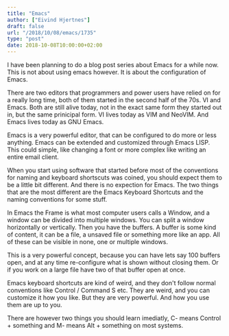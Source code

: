 ```yaml
---
title: "Emacs"
author: ["Eivind Hjertnes"]
draft: false
url: "/2018/10/08/emacs/1735"
type: "post"
date: 2018-10-08T10:00:00+02:00
---
```


I have been planning to do a blog post series about Emacs for a while
now. This is not about using emacs however. It is about the
configuration of Emacs.

There are two editors that programmers and power users have relied on
for a really long time, both of them started in the second half of the
70s. VI and Emacs. Both are still alive today, not in the exact same
form they started out in, but the same prinicipal form. VI lives today
as VIM and NeoVIM. And Emacs lives today as GNU Emacs.

Emacs is a very powerful editor, that can be configured to do more or
less anything. Emacs can be extended and customized through Emacs LISP.
This could simple, like changing a font or more complex like writing an
entire email client.

When you start using software that started before most of the
conventions for naming and keyboard shortscuts was coined, you should
expect them to be a little bit different. And there is no expection for
Emacs. The two things that are the most different are the Emacs Keyboard
Shortcuts and the naming conventions for some stuff.

In Emacs the Frame is what most computer users calls a Window, and a
window can be divided into multiple windows. You can split a window
horizontally or vertically. Then you have the buffers. A buffer is some
kind of content, it can be a file, a unsaved file or something more like
an app. All of these can be visible in none, one or multiple windows.

This is a very powerful concept, because you can have lets say 100
buffers open, and at any time re-configure what is shown without closing
them. Or if you work on a large file have two of that buffer open at
once.

Emacs keyboard shortcuts are kind of weird, and they don't follow normal
conventions like Control / Command S etc. They are weird, and you can
customize it how you like. But they are very powerful. And how you use
them are up to you.

There are however two things you should learn imediatly, C- means
Control + something and M- means Alt + something on most systems.
